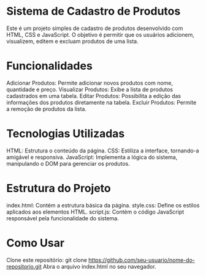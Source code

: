 # Sistema de Cadastro de Produtos
Este é um projeto simples de cadastro de produtos desenvolvido com HTML, CSS e JavaScript. O objetivo é permitir que os usuários adicionem, visualizem, editem e excluam produtos de uma lista.
##
# Funcionalidades
Adicionar Produtos: Permite adicionar novos produtos com nome, quantidade e preço.
Visualizar Produtos: Exibe a lista de produtos cadastrados em uma tabela.
Editar Produtos: Possibilita a edição das informações dos produtos diretamente na tabela.
Excluir Produtos: Permite a remoção de produtos da lista.
##
# Tecnologias Utilizadas
HTML: Estrutura o conteúdo da página.
CSS: Estiliza a interface, tornando-a amigável e responsiva.
JavaScript: Implementa a lógica do sistema, manipulando o DOM para gerenciar os produtos.

# Estrutura do Projeto
index.html: Contém a estrutura básica da página.
style.css: Define os estilos aplicados aos elementos HTML.
script.js: Contém o código JavaScript responsável pela funcionalidade do sistema.
# Como Usar
Clone este repositório:
git clone https://github.com/seu-usuario/nome-do-repositorio.git
Abra o arquivo index.html no seu navegador.
